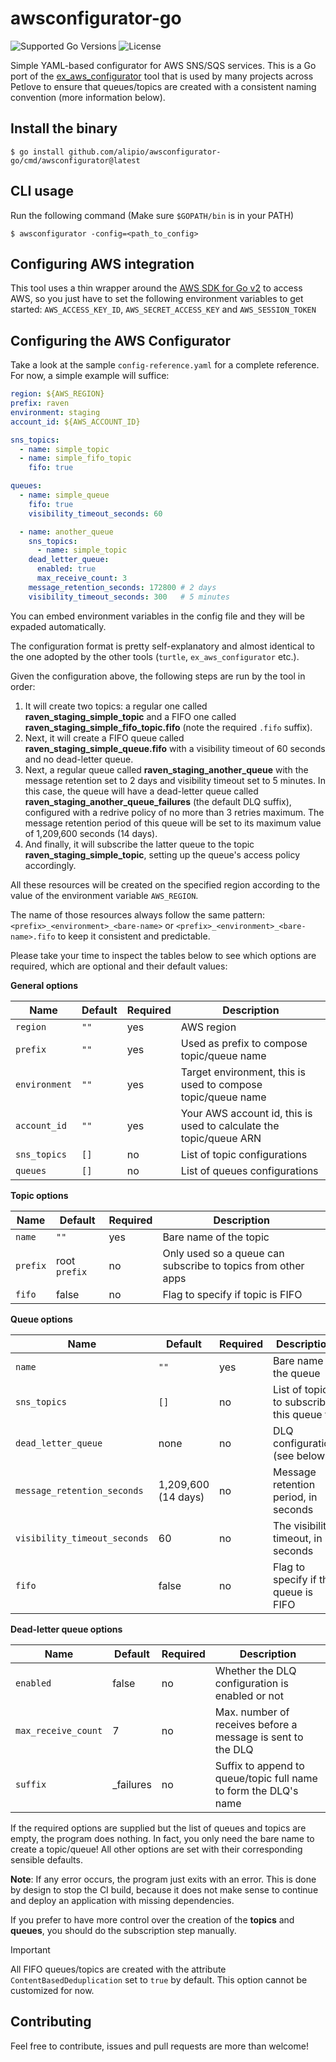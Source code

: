 # awsconfigurator-go

![Supported Go Versions](https://img.shields.io/badge/Go-1.24-lightgrey.svg)
![License](https://img.shields.io/badge/license-MIT-blue)

Simple YAML-based configurator for AWS SNS/SQS services. This is a Go port of the [ex_aws_configurator](https://github.com/petlove/ex_aws_configurator/tree/main) tool that is used by many projects across Petlove to ensure that queues/topics are created with a consistent naming convention (more information below).

## Install the binary


    $ go install github.com/alipio/awsconfigurator-go/cmd/awsconfigurator@latest


## CLI usage

Run the following command (Make sure `$GOPATH/bin` is in your PATH)

    $ awsconfigurator -config=<path_to_config>

## Configuring AWS integration

This tool uses a thin wrapper around the [AWS SDK for Go v2](https://github.com/aws/aws-sdk-go-v2) to access AWS, so you just have to set the following environment variables to get started: `AWS_ACCESS_KEY_ID`, `AWS_SECRET_ACCESS_KEY` and `AWS_SESSION_TOKEN`

## Configuring the AWS Configurator

Take a look at the sample `config-reference.yaml` for a complete reference. For now, a simple example will suffice:

```yaml
region: ${AWS_REGION}
prefix: raven
environment: staging
account_id: ${AWS_ACCOUNT_ID}

sns_topics:
  - name: simple_topic
  - name: simple_fifo_topic
    fifo: true

queues:
  - name: simple_queue
    fifo: true
    visibility_timeout_seconds: 60

  - name: another_queue
    sns_topics:
      - name: simple_topic
    dead_letter_queue:
      enabled: true
      max_receive_count: 3
    message_retention_seconds: 172800 # 2 days
    visibility_timeout_seconds: 300   # 5 minutes
```

You can embed environment variables in the config file and they will be expaded automatically.

The configuration format is pretty self-explanatory and almost identical to the one adopted by the other tools (`turtle`, `ex_aws_configurator` etc.).

Given the configuration above, the following steps are run by the tool in order:

1. It will create two topics: a regular one called **raven_staging_simple_topic** and a FIFO one called **raven_staging_simple_fifo_topic.fifo** (note the required `.fifo` suffix).
2. Next, it will create a FIFO queue called **raven_staging_simple_queue.fifo** with a visibility timeout of 60 seconds and no dead-letter queue.
3. Next, a regular queue called **raven_staging_another_queue** with the message retention set to 2 days and visibility timeout set to 5 minutes. In this case, the queue will have a dead-letter queue called **raven_staging_another_queue_failures** (the default DLQ suffix), configured with a redrive policy of no more than 3 retries maximum. The message retention period of this queue will be set to its maximum value of 1,209,600 seconds (14 days).
4. And finally, it will subscribe the latter queue to the topic **raven_staging_simple_topic**, setting up the queue's access policy accordingly.

All these resources will be created on the specified region according to the value of the environment variable `AWS_REGION`.

The name of those resources always follow the same pattern: `<prefix>_<environment>_<bare-name>` or `<prefix>_<environment>_<bare-name>.fifo` to keep it consistent and predictable.

Please take your time to inspect the tables below to see which options are required, which are optional and their default values:

**General options**

| Name          | Default | Required | Description                                                        |
|---------------|---------|----------|--------------------------------------------------------------------|
| `region`      | `""`    | yes      | AWS region                                                         |
| `prefix`      | `""`    | yes      | Used as prefix to compose topic/queue name                         |
| `environment` | `""`    | yes      | Target environment, this is used to compose topic/queue name       |
| `account_id`  | `""`    | yes      | Your AWS account id, this is used to calculate the topic/queue ARN |
| `sns_topics`  | `[]`    | no       | List of topic configurations                                       |
| `queues`      | `[]`    | no       | List of queues configurations                                      |

**Topic options**

| Name     | Default       | Required | Description                                                  |
|----------|---------------|----------|--------------------------------------------------------------|
| `name`   | `""`          | yes      | Bare name of the topic                                       |
| `prefix` | root `prefix` | no       | Only used so a queue can subscribe to topics from other apps |
| `fifo`   | false         | no       | Flag to specify if topic is FIFO                             |

**Queue options**

| Name                         | Default             | Required | Description                                                             |
|------------------------------|---------------------|----------|-------------------------------------------|
| `name`                       | `""`                | yes      | Bare name of the queue                    |
| `sns_topics`                 | `[]`                | no       | List of topics to subscribe this queue to |
| `dead_letter_queue`          | none                | no       | DLQ configuration (see below)             |
| `message_retention_seconds`  | 1,209,600 (14 days) | no       | Message retention period, in seconds      |
| `visibility_timeout_seconds` | 60                  | no       | The visibility timeout, in seconds        |
| `fifo`                       | false               | no       | Flag to specify if the queue is FIFO      |


**Dead-letter queue options**

| Name                | Default   | Required | Description                                                      |
|---------------------|-----------|----------|------------------------------------------------------------------|
| `enabled`           | false     | no       | Whether the DLQ configuration is enabled or not                  |
| `max_receive_count` | 7         | no       | Max. number of receives before a message is sent to the DLQ      |
| `suffix`            | _failures | no       | Suffix to append to queue/topic full name to form the DLQ's name |

If the required options are supplied but the list of queues and topics are empty, the program does nothing. In fact, you only need the bare name to create a topic/queue! All other options are set with their corresponding sensible defaults.

**Note**: If any error occurs, the program just exits with an error. This is done by design to stop the CI build, because it does not make sense to continue and deploy an application with missing dependencies.

If you prefer to have more control over the creation of the **topics** and **queues**, you should do the subscription step manually.

> [!IMPORTANT]
> All FIFO queues/topics are created with the attribute `ContentBasedDeduplication` set to `true` by default. This option cannot be customized for now.

## Contributing

Feel free to contribute, issues and pull requests are more than welcome!

